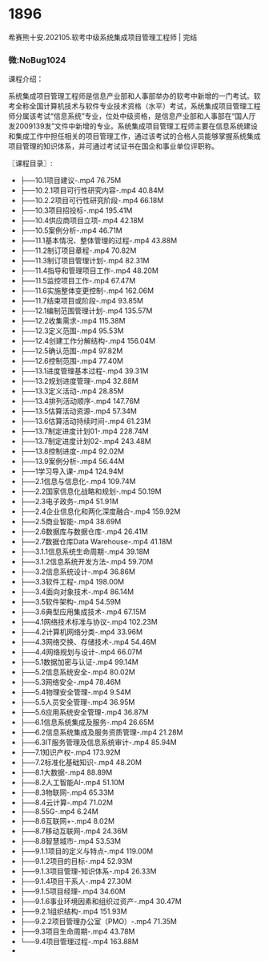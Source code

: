 # 1896
希赛熊十安.202105.软考中级系统集成项目管理工程师 | 完结
### 微:NoBug1024 


课程介绍：

系统集成项目管理工程师是信息产业部和人事部举办的软考中新增的一门考试。软考全称全国计算机技术与软件专业技术资格（水平）考试，系统集成项目管理工程师分属该考试“信息系统”专业，位处中级资格，是信息产业部和人事部在“国人厅发2009139发”文件中新增的专业。系统集成项目管理工程师主要在信息系统建设和集成工作中担任相关的项目管理工作，通过该考试的合格人员能够掌握系统集成项目管理的知识体系，并可通过考试证书在国企和事业单位评职称。

〖课程目录〗:

- ├──10.1项目建议-.mp4  76.75M
- ├──10.2.1项目可行性研究内容-.mp4  40.84M
- ├──10.2.2项目可行性研究阶段-.mp4  66.18M
- ├──10.3项目招投标-.mp4  195.41M
- ├──10.4供应商项目立项-.mp4  42.18M
- ├──10.5案例分析-.mp4  46.71M
- ├──11.1基本情况、整体管理的过程-.mp4  43.88M
- ├──11.2制订项目章程-.mp4  70.82M
- ├──11.3制订项目管理计划-.mp4  82.31M
- ├──11.4指导和管理项目工作-.mp4  48.20M
- ├──11.5监控项目工作-.mp4  67.47M
- ├──11.6实施整体变更控制-.mp4  162.06M
- ├──11.7结束项目或阶段-.mp4  93.85M
- ├──12.1编制范围管理计划-.mp4  135.57M
- ├──12.2收集需求-.mp4  115.38M
- ├──12.3定义范围-.mp4  95.53M
- ├──12.4创建工作分解结构-.mp4  156.04M
- ├──12.5确认范围-.mp4  97.82M
- ├──12.6控制范围-.mp4  77.40M
- ├──13.1进度管理基本过程-.mp4  39.31M
- ├──13.2规划进度管理-.mp4  32.88M
- ├──13.3定义活动-.mp4  28.85M
- ├──13.4排列活动顺序-.mp4  147.76M
- ├──13.5估算活动资源-.mp4  57.34M
- ├──13.6估算活动持续时间-.mp4  61.23M
- ├──13.7制定进度计划01-.mp4  228.74M
- ├──13.7制定进度计划02-.mp4  243.48M
- ├──13.8控制进度-.mp4  92.02M
- ├──13.9案例分析-.mp4  56.44M
- ├──1学习导入课-.mp4  124.94M
- ├──2.1信息与信息化-.mp4  109.74M
- ├──2.2国家信息化战略和规划-.mp4  50.19M
- ├──2.3电子政务-.mp4  51.91M
- ├──2.4企业信息化和两化深度融合-.mp4  159.92M
- ├──2.5商业智能-.mp4  38.69M
- ├──2.6数据库与数据仓库-.mp4  26.41M
- ├──2.7数据仓库Data Warehouse-.mp4  41.18M
- ├──3.1.1信息系统生命周期-.mp4  39.18M
- ├──3.1.2信息系统开发方法-.mp4  59.70M
- ├──3.2信息系统设计-.mp4  36.86M
- ├──3.3软件工程-.mp4  198.00M
- ├──3.4面向对象技术-.mp4  86.14M
- ├──3.5软件架构-.mp4  54.59M
- ├──3.6典型应用集成技术-.mp4  67.15M
- ├──4.1网络技术标准与协议-.mp4  102.23M
- ├──4.2计算机网络分类-.mp4  33.96M
- ├──4.3网络交换、存储技术-.mp4  54.46M
- ├──4.4网络规划与设计-.mp4  66.07M
- ├──5.1数据加密与认证-.mp4  99.14M
- ├──5.2信息系统安全-.mp4  80.02M
- ├──5.3网络安全-.mp4  78.46M
- ├──5.4物理安全管理-.mp4  9.54M
- ├──5.5人员安全管理-.mp4  36.95M
- ├──5.6应用系统安全管理-.mp4  36.87M
- ├──6.1信息系统集成及服务-.mp4  26.65M
- ├──6.2信息系统集成及服务资质管理-.mp4  21.28M
- ├──6.3IT服务管理及信息系统审计-.mp4  85.94M
- ├──7.1知识产权-.mp4  173.92M
- ├──7.2标准化基础知识-.mp4  48.20M
- ├──8.1大数据-.mp4  88.89M
- ├──8.2人工智能AI-.mp4  51.10M
- ├──8.3物联网-.mp4  65.33M
- ├──8.4云计算-.mp4  71.02M
- ├──8.55G-.mp4  6.24M
- ├──8.6互联网+-.mp4  8.02M
- ├──8.7移动互联网-.mp4  24.36M
- ├──8.8智慧城市-.mp4  53.53M
- ├──9.1.1项目的定义与特点-.mp4  119.00M
- ├──9.1.2项目的目标-.mp4  52.93M
- ├──9.1.3项目管理-知识体系-.mp4  26.33M
- ├──9.1.4项目干系人-.mp4  27.30M
- ├──9.1.5项目经理-.mp4  34.60M
- ├──9.1.6事业环境因素和组织过资产-.mp4  30.47M
- ├──9.2.1组织结构-.mp4  151.93M
- ├──9.2.2项目管理办公室（PMO）-.mp4  71.35M
- ├──9.3项目生命周期-.mp4  43.78M
- └──9.4项目管理过程-.mp4  163.88M
- 

